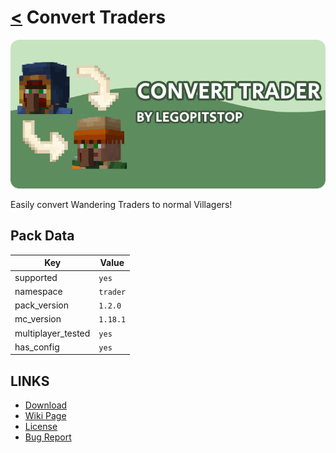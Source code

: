 # [<](../README.md) Convert Traders

![alt](banner.png)

Easily convert Wandering Traders to normal Villagers!

## Pack Data

| Key                | Value    |
| ------------------ | -------- |
| supported          | `yes`    |
| namespace          | `trader` |
| pack_version       | `1.2.0`  |
| mc_version         | `1.18.1` |
| multiplayer_tested | `yes`    |
| has_config         | `yes`    |

## LINKS

- [Download](https://www.curseforge.com/minecraft/customization/convert-traders-datapack-edition)
- [Wiki Page](https://github.com/legopitstop/Datapacks/wiki)
- [License](https://legopitstop.weebly.com/legopitstops-common-license-v2.html)
- [Bug Report](https://github.com/legopitstop/Datapacks/issues)
